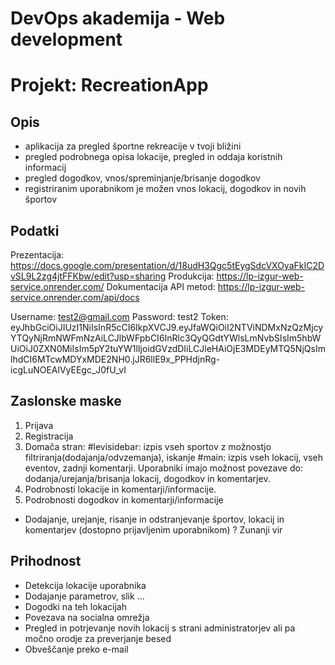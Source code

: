 # DevOps akademija - Web development

# Projekt: RecreationApp

## Opis
- aplikacija za pregled športne rekreacije   v tvoji bližini
- pregled podrobnega opisa lokacije, pregled in oddaja koristnih informacij
- pregled dogodkov, vnos/spreminjanje/brisanje dogodkov
- registriranim uporabnikom je možen vnos lokacij, dogodkov in novih športov

## Podatki
Prezentacija: https://docs.google.com/presentation/d/18udH3Qgc5tEygSdcVXOyaFkIC2DvSL9L2zg4jtFFKbw/edit?usp=sharing
Produkcija:   https://lp-izgur-web-service.onrender.com/
Dokumentacija API metod:   https://lp-izgur-web-service.onrender.com/api/docs

Username: test2@gmail.com
Password: test2
Token: eyJhbGciOiJIUzI1NiIsInR5cCI6IkpXVCJ9.eyJfaWQiOiI2NTViNDMxNzQzMjcyYTQyNjRmNWFmNzAiLCJlbWFpbCI6InRlc3QyQGdtYWlsLmNvbSIsIm5hbWUiOiJ0ZXN0MiIsIm5pY2tuYW1lIjoidGVzdDIiLCJleHAiOjE3MDEyMTQ5NjQsImlhdCI6MTcwMDYxMDE2NH0.jJR6llE9x_PPHdjnRg-icgLuNOEAlVyEEgc_J0fU_vI

## Zaslonske maske
1. Prijava
2. Registracija
3. Domača stran: #levisidebar: izpis vseh sportov z možnostjo filtriranja(dodajanja/odvzemanja), iskanje #main: izpis vseh lokacij, vseh eventov, zadnji komentarji. Uporabniki imajo možnost povezave do: dodanja/urejanja/brisanja lokacij, dogodkov in komentarjev.
4. Podrobnosti lokacije in komentarji/informacije. 
5. Podrobnosti dogodkov in komentarji/informacije
* Dodajanje, urejanje, risanje in odstranjevanje športov, lokacij in komentarjev (dostopno prijavljenim uporabnikom)
? Zunanji vir

## Prihodnost
- Detekcija lokacije uporabnika
- Dodajanje parametrov, slik ...
- Dogodki na teh lokacijah
- Povezava na socialna omrežja
- Pregled in potrjevanje novih lokacij s strani administratorjev ali pa močno orodje za preverjanje besed
- Obveščanje preko e-mail

